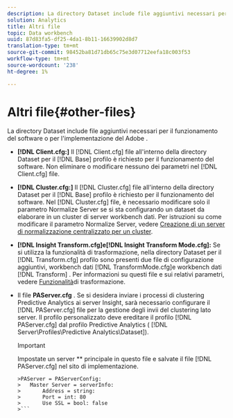 ```yaml
---
description: La directory Dataset include file aggiuntivi necessari per il funzionamento del software o per l'implementazione del Adobe .
solution: Analytics
title: Altri file
topic: Data workbench
uuid: 87d83fa5-df25-4da1-8b11-16639902d8d7
translation-type: tm+mt
source-git-commit: 98452ba81d71db65c75e3d07712eefa18c003f53
workflow-type: tm+mt
source-wordcount: '238'
ht-degree: 1%

---
```



# Altri file{#other-files}

La directory Dataset include file aggiuntivi necessari per il funzionamento del software o per l&#39;implementazione del Adobe .

* **[!DNL Client.cfg:]** Il [!DNL Client.cfg] file all&#39;interno della directory Dataset per il [!DNL Base] profilo è richiesto per il funzionamento del software. Non eliminare o modificare nessuno dei parametri nel [!DNL Client.cfg] file.

* **[!DNL Cluster.cfg:]** Il [!DNL Cluster.cfg] file all&#39;interno della directory Dataset per il [!DNL Base] profilo è richiesto per il funzionamento del software. Nel [!DNL Cluster.cfg] file, è necessario modificare solo il parametro Normalize Server se si sta configurando un dataset da elaborare in un cluster di server workbench dati. Per istruzioni su come modificare il parametro Normalize Server, vedere [Creazione di un server di normalizzazione centralizzato per un cluster](../../../home/c-dataset-const-proc/c-log-proc-config-file/c-ins-svr-file-svr-unit.md).

* **[!DNL Insight Transform.cfg]e[!DNL Insight Transform Mode.cfg]:** Se si utilizza la funzionalità di trasformazione, nella directory Dataset per il [!DNL Transform.cfg] profilo sono presenti due file di configurazione aggiuntivi, workbench dati [!DNL TransformMode.cfg]e workbench dati [!DNL Transform] . Per informazioni su questi file e sui relativi parametri, vedere [Funzionalità](https://docs.adobe.com/content/help/en/data-workbench/using/server-admin-install/transform/t-config-tfm.html)di trasformazione.

* Il file **PAServer.cfg** . Se si desidera inviare i processi di clustering Predictive Analytics ai server Insight, sarà necessario configurare il [!DNL PAServer.cfg] file per la gestione degli invii del clustering lato server.
Il profilo personalizzato deve ereditare il profilo [!DNL PAServer.cfg] dal profilo Predictive Analytics ( [!DNL Server\Profiles\Predictive Analytics\Dataset]).

   >[!IMPORTANT]
   >
   >Impostate un server ** principale in questo file e salvate il file [!DNL PAServer.cfg] nel sito di implementazione.
   >
   >
   ```
   >PAServer = PAServerConfig: 
   >   Master Server = serverInfo: 
   >       Address = string: 
   >       Port = int: 80
   >       Use SSL = bool: false
   >```

